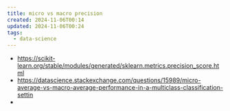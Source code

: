 ```yaml
---
title: micro vs macro precision
created: 2024-11-06T00:14
updated: 2024-11-06T00:24
tags:
  - data-science
---
```




- https://scikit-learn.org/stable/modules/generated/sklearn.metrics.precision_score.html
- https://datascience.stackexchange.com/questions/15989/micro-average-vs-macro-average-performance-in-a-multiclass-classification-settin
- 
